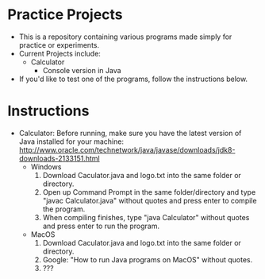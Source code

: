 # Practice Projects
- This is a repository containing various programs made simply for practice or experiments.
- Current Projects include:
  - Calculator
    - Console version in Java
- If you'd like to test one of the programs, follow the instructions below.

# Instructions
- Calculator: Before running, make sure you have the latest version of Java installed for your machine: http://www.oracle.com/technetwork/java/javase/downloads/jdk8-downloads-2133151.html
  - Windows
    1. Download Caculator.java and logo.txt into the same folder or directory.
    2. Open up Command Prompt in the same folder/directory and type "javac Calculator.java" without quotes and press enter to compile the program.
    3. When compiling finishes, type "java Calculator" without quotes and press enter to run the program.
  - MacOS
    1. Download Caculator.java and logo.txt into the same folder or directory.
    2. Google: "How to run Java programs on MacOS" without quotes.
    3. ???
